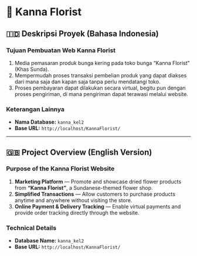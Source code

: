 # 🌸 Kanna Florist

## 🇮🇩 Deskripsi Proyek (Bahasa Indonesia)

### Tujuan Pembuatan Web Kanna Florist

1. Media pemasaran produk bunga kering pada toko bunga “Kanna Florist” (Khas Sunda).
2. Mempermudah proses transaksi pembelian produk yang dapat diakses dari mana saja dan kapan saja tanpa perlu mendatangi toko.
3. Proses pembayaran dapat dilakukan secara virtual, begitu pun dengan proses pengiriman, di mana pengiriman dapat terawasi melalui website.

### Keterangan Lainnya

* **Nama Database:** `kanna_kel2`
* **Base URL:** `http://localhost/KannaFlorist/`

---

## 🇬🇧 Project Overview (English Version)

### Purpose of the Kanna Florist Website

1. **Marketing Platform** — Promote and showcase dried flower products from **“Kanna Florist”**, a Sundanese-themed flower shop.
2. **Simplified Transactions** — Allow customers to purchase products anytime and anywhere without visiting the store.
3. **Online Payment & Delivery Tracking** — Enable virtual payments and provide order tracking directly through the website.

### Technical Details

* **Database Name:** `kanna_kel2`
* **Base URL:** `http://localhost/KannaFlorist/`
